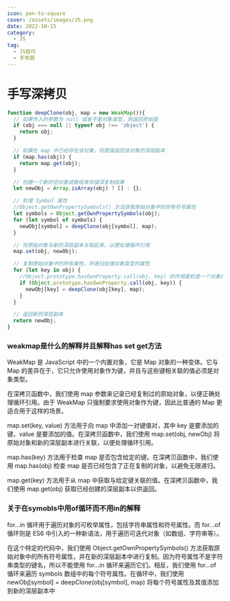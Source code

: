 ```yaml
---
icon: pen-to-square
cover: /assets/images/JS.png
date: 2022-10-15
category:
  - JS
tag:
  - JS技巧
  - 手写题
---
```


# 手写深拷贝
```js
function deepClone(obj, map = new WeakMap()){
  // 如果传入的参数为 null 或者不是对象类型，则返回原始值
  if (obj === null || typeof obj !== 'object') {
    return obj;
  }

  // 如果在 map 中已经存在该对象，则直接返回该对象的深层副本
  if (map.has(obj)) {
    return map.get(obj);
  }

  // 创建一个新的空对象或数组来存储深复制结果
  let newObj = Array.isArray(obj) ? [] : {};

  // 处理 Symbol 属性
  //Object.getOwnPropertySymbols() 方法获取原始对象中的所有符号属性
  let symbols = Object.getOwnPropertySymbols(obj);
  for (let symbol of symbols) {
    newObj[symbol] = deepClone(obj[symbol], map);
  }

  // 将原始对象与新的深层副本关联起来，以便处理循环引用
  map.set(obj, newObj);

  // 复制原始对象中的所有属性，并递归处理对象类型的属性
  for (let key in obj) {
    //Object.prototype.hasOwnProperty.call(obj, key) 的作用是检查一个对象是否具有指定的属性。它是 JavaScript 中用于避免原型链上的属性干扰的一种常见技巧。
    if (Object.prototype.hasOwnProperty.call(obj, key)) {
      newObj[key] = deepClone(obj[key], map);
    }
  }

  // 返回新的深层副本
  return newObj;
}
```
### weakmap是什么的解释并且解释has set get方法
WeakMap 是 JavaScript 中的一个内置对象，它是 Map 对象的一种变体。它与 Map 的差异在于，它只允许使用对象作为键，并且与这些键相关联的值必须是对象类型。

在深拷贝函数中，我们使用 map 参数来记录已经复制过的原始对象，以便正确处理循环引用。由于 WeakMap 只强制要求使用对象作为键，因此比普通的 Map 更适合用于这样的场景。

map.set(key, value) 方法用于向 map 中添加一对键值对，其中 key 是要添加的键，value 是要添加的值。在深拷贝函数中，我们使用 map.set(obj, newObj) 将原始对象和新的深层副本进行关联，以便处理循环引用。

map.has(key) 方法用于检查 map 是否包含给定的键。在深拷贝函数中，我们使用 map.has(obj) 检查 map 是否已经包含了正在复制的对象，以避免无限递归。

map.get(key) 方法用于从 map 中获取与给定键关联的值。在深拷贝函数中，我们使用 map.get(obj) 获取已经创建的深层副本以供返回。

### 关于在symobls中用of循环而不用in的解释
for...in 循环用于遍历对象的可枚举属性，包括字符串属性和符号属性。而 for...of 循环则是 ES6 中引入的一种新语法，用于遍历可迭代对象（如数组、字符串等）。

在这个特定的代码中，我们使用 Object.getOwnPropertySymbols() 方法获取原始对象中的所有符号属性，并在新的深层副本中进行复制。因为符号属性不是字符串类型的键名，所以不能使用 for...in 循环来遍历它们。相反，我们使用 for...of 循环来遍历 symbols 数组中的每个符号属性。在循环中，我们使用 newObj[symbol] = deepClone(obj[symbol], map) 将每个符号属性及其值添加到新的深层副本中